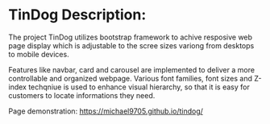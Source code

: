 # TinDog Description:<br>
The project TinDog utilizes bootstrap framework to achive resposive web page display which is adjustable to the scree sizes variong from desktops to mobile devices.

Features like navbar, card and carousel are implemented to deliver a more controllable and organized webpage. Various font families, font sizes and Z-index techqniue is used to enhance visual hierarchy, so that it is easy for customers to locate informations they need.

Page demonstration: https://michael9705.github.io/tindog/ 
